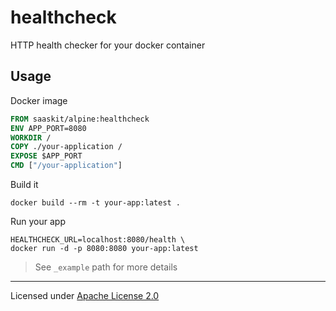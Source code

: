 # healthcheck

HTTP health checker for your docker container

## Usage

Docker image
```Dockerfile
FROM saaskit/alpine:healthcheck
ENV APP_PORT=8080
WORKDIR /
COPY ./your-application /
EXPOSE $APP_PORT
CMD ["/your-application"]
```
Build it
```
docker build --rm -t your-app:latest .
```

Run your app
```
HEALTHCHECK_URL=localhost:8080/health \
docker run -d -p 8080:8080 your-app:latest
```

> See `_example` path for more details

---

Licensed under [Apache License 2.0](https://github.com/dmitrymomot/healthcheck/blob/master/LICENSE)